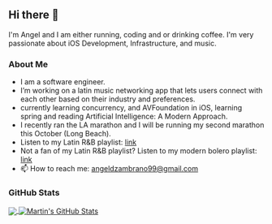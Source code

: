 ## Hi there 👋

 I'm Angel and I am either running, coding and or drinking coffee. I'm very passionate about iOS Development, Infrastructure, and music. 

### About Me 
- I am a software engineer.  
- I’m working on a latin music networking app that lets users connect with each other based on their industry and preferences.
- currently learning concurrency, and AVFoundation in iOS, learning spring and reading Artificial Intelligence: A Modern Approach.
- I recently ran the LA marathon and I will be running my second marathon this October (Long Beach). 
- Listen to my Latin R&B playlist: <a href="https://open.spotify.com/playlist/1uXII1uCQ1dW0Zo6lupxmh?si=708ae888e9fd4639">link</a>
- Not a fan of my Latin R&B playlist? Listen to my modern bolero playlist: <a href="https://open.spotify.com/playlist/1uXII1uCQ1dW0Zo6lupxmh?si=76e6331b86f644ef">link</a>
- 📫 How to reach me: angeldzambrano99@gmail.com 

### GitHub Stats

<a href="https://github.com/angeldzzz23/angeldzzz23">
  <img align="center" src="https://github-readme-stats.vercel.app/api/top-langs/?username=angeldzzz23&hide=makefile,html,tex&title_color=ffffff&text_color=c9cacc&icon_color=2bbc8a&bg_color=1d1f21&langs_count=3" />
</a>



<a href="https://github.com/angeldzzz23/angeldzzz23">
  <img align="center" src="https://github-readme-stats.vercel.app/api?username=angeldzzz23&show_icons=true&line_height=27&count_private=true&title_color=ffffff&text_color=c9cacc&icon_color=2bbc8a&bg_color=1d1f21" alt="Martin's GitHub Stats" />
</a>

